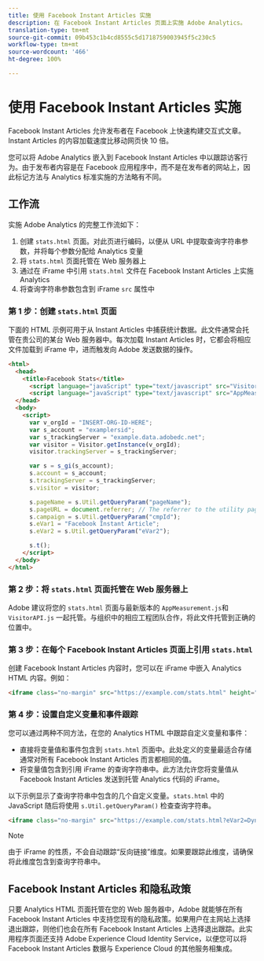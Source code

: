 ```yaml
---
title: 使用 Facebook Instant Articles 实施
description: 在 Facebook Instant Articles 页面上实施 Adobe Analytics。
translation-type: tm+mt
source-git-commit: 09b453c1b4cd8555c5d1718759003945f5c230c5
workflow-type: tm+mt
source-wordcount: '466'
ht-degree: 100%

---
```



# 使用 Facebook Instant Articles 实施

Facebook Instant Articles 允许发布者在 Facebook 上快速构建交互式文章。Instant Articles 的内容加载速度比移动网页快 10 倍。

您可以将 Adobe Analytics 嵌入到 Facebook Instant Articles 中以跟踪访客行为。由于发布者内容是在 Facebook 应用程序中，而不是在发布者的网站上，因此标记方法与 Analytics 标准实施的方法略有不同。

## 工作流

实施 Adobe Analytics 的完整工作流如下：

1. 创建 `stats.html` 页面。对此页进行编码，以便从 URL 中提取查询字符串参数，并将每个参数分配给 Analytics 变量
1. 将 `stats.html` 页面托管在 Web 服务器上
1. 通过在 iFrame 中引用 `stats.html` 文件在 Facebook Instant Articles 上实施 Analytics
1. 将查询字符串参数包含到 iFrame `src` 属性中

### 第 1 步：创建 `stats.html` 页面

下面的 HTML 示例可用于从 Instant Articles 中捕获统计数据。此文件通常会托管在贵公司的某台 Web 服务器中。每次加载 Instant Articles 时，它都会将相应文件加载到 iFrame 中，进而触发向 Adobe 发送数据的操作。

```html
<html>
  <head>
    <title>Facebook Stats</title>
      <script language="javaScript" type="text/javascript" src="VisitorAPI.js"></script>
      <script language="javaScript" type="text/javascript" src="AppMeasurement.js"></script>
  </head>
  <body>
    <script>
      var v_orgId = "INSERT-ORG-ID-HERE";
      var s_account = "examplersid";
      var s_trackingServer = "example.data.adobedc.net";
      var visitor = Visitor.getInstance(v_orgId);
      visitor.trackingServer = s_trackingServer;

      var s = s_gi(s_account);
      s.account = s_account;
      s.trackingServer = s_trackingServer;
      s.visitor = visitor;

      s.pageName = s.Util.getQueryParam("pageName");
      s.pageURL = document.referrer; // The referrer to the utility page is the parent frame
      s.campaign = s.Util.getQueryParam("cmpId");
      s.eVar1 = "Facebook Instant Article";
      s.eVar2 = s.Util.getQueryParam("eVar2");

      s.t();
    </script>
  </body>
</html>
```

### 第 2 步：将 `stats.html` 页面托管在 Web 服务器上

Adobe 建议将您的 `stats.html` 页面与最新版本的 `AppMeasurement.js`和 `VisitorAPI.js` 一起托管。与组织中的相应工程团队合作，将此文件托管到正确的位置中。

### 第 3 步：在每个 Facebook Instant Articles 页面上引用 `stats.html`

创建 Facebook Instant Articles 内容时，您可以在 iFrame 中嵌入 Analytics HTML 内容。例如：

```html
<iframe class="no-margin" src="https://example.com/stats.html" height="0"></iframe>
```

### 第 4 步：设置自定义变量和事件跟踪

您可以通过两种不同方法，在您的 Analytics HTML 中跟踪自定义变量和事件：

* 直接将变量值和事件包含到 `stats.html` 页面中。此处定义的变量最适合存储通常对所有 Facebook Instant Articles 而言都相同的值。
* 将变量值包含到引用 iFrame 的查询字符串中。此方法允许您将变量值从 Facebook Instant Articles 发送到托管 Analytics 代码的 iFrame。

以下示例显示了查询字符串中包含的几个自定义变量。`stats.html` 中的 JavaScript 随后将使用 `s.Util.getQueryParam()` 检查查询字符串。

```html
<iframe class="no-margin" src="https://example.com/stats.html?eVar2=Dynamic%20article%20title&pageName=Example%20article%20name&cmpId=exampleID123" height="0"></iframe>
```

>[!NOTE]
>
>由于 iFrame 的性质，不会自动跟踪“反向链接”维度。如果要跟踪此维度，请确保将此维度包含到查询字符串中。

## Facebook Instant Articles 和隐私政策

只要 Analytics HTML 页面托管在您的 Web 服务器中，Adobe 就能够在所有 Facebook Instant Articles 中支持您现有的隐私政策。如果用户在主网站上选择退出跟踪，则他们也会在所有 Facebook Instant Articles 上选择退出跟踪。此实用程序页面还支持 Adobe Experience Cloud Identity Service，以便您可以将 Facebook Instant Articles 数据与 Experience Cloud 的其他服务相集成。
